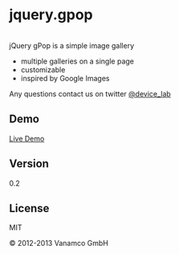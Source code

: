jquery.gpop
=========
<br>
jQuery gPop is a simple image gallery

  - multiple galleries on a single page 
  - customizable
  - inspired by Google Images

Any questions contact us on twitter [@device_lab]  

Demo
-

[Live Demo]

Version
-

0.2


License
-

MIT

© 2012-2013 Vanamco GmbH

  
[Live Demo]: http://vanamco.com/jquery.gpop/demo.html
[@device_lab]: https://twitter.com/device_lab
    